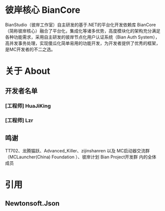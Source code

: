 ﻿# 彼岸核心 BianCore 

BianStudio（彼岸工作室）自主研发的基于.NET的平台化开发依赖库 BianCore（简称彼岸核心）融合了平台化，集成化等诸多优势，高度模块化的架构充分满足各种功能需求，采用自主研发的彼岸节点化用户认证系统（Bian Auth System），高并发事务处理，实现傻瓜化简单易用的功能开发，为开发者提供了优秀的框架，是MC开发者的不二之选。

# 关于 About
## 开发者名单
### [工程师] HuaJiKing
### [工程师] Lzr
## 鸣谢
TT702、龙腾猫跃、Advanced_Killer、zijinshanren 以及 MC启动器交流群（MCLauncher(China) Foundation ）、彼岸计划 Bian Project开发群 内的全体成员
# 引用
## Newtonsoft.Json